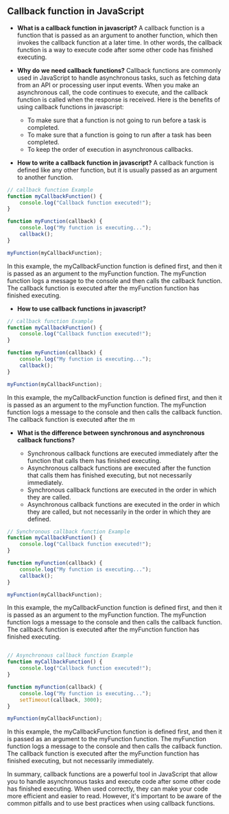 ## Callback function in JavaScript

- **What is a callback function in javascript?**
  A callback function is a function that is passed as an argument to another function, which then invokes the callback function at a later time. In other words, the callback function is a way to execute code after some other code has finished executing.

- **Why do we need callback functions?**
  Callback functions are commonly used in JavaScript to handle asynchronous tasks, such as fetching data from an API or processing user input events. When you make an asynchronous call, the code continues to execute, and the callback function is called when the response is received.
  Here is the benefits of using callback functions in javascript:

  - To make sure that a function is not going to run before a task is completed.
  - To make sure that a function is going to run after a task has been completed.
  - To keep the order of execution in asynchronous callbacks.

- **How to write a callback function in javascript?**
  A callback function is defined like any other function, but it is usually passed as an argument to another function.

```javascript
// callback function Example
function myCallbackFunction() {
	console.log("Callback function executed!");
}

function myFunction(callback) {
	console.log("My function is executing...");
	callback();
}

myFunction(myCallbackFunction);
```

In this example, the myCallbackFunction function is defined first, and then it is passed as an argument to the myFunction function. The myFunction function logs a message to the console and then calls the callback function. The callback function is executed after the myFunction function has finished executing.

- **How to use callback functions in javascript?**

```javascript
// callback function Example
function myCallbackFunction() {
	console.log("Callback function executed!");
}

function myFunction(callback) {
	console.log("My function is executing...");
	callback();
}

myFunction(myCallbackFunction);
```

In this example, the myCallbackFunction function is defined first, and then it is passed as an argument to the myFunction function. The myFunction function logs a message to the console and then calls the callback function. The callback function is executed after the m

- **What is the difference between synchronous and asynchronous callback functions?**

  - Synchronous callback functions are executed immediately after the function that calls them has finished executing.
  - Asynchronous callback functions are executed after the function that calls them has finished executing, but not necessarily immediately.
  - Synchronous callback functions are executed in the order in which they are called.
  - Asynchronous callback functions are executed in the order in which they are called, but not necessarily in the order in which they are defined.


```javascript
// Synchronous callback function Example
function myCallbackFunction() {
    console.log("Callback function executed!");
}

function myFunction(callback) {
    console.log("My function is executing...");
    callback();
}

myFunction(myCallbackFunction);
```

In this example, the myCallbackFunction function is defined first, and then it is passed as an argument to the myFunction function. The myFunction function logs a message to the console and then calls the callback function. The callback function is executed after the myFunction function has finished executing.


```javascript

// Asynchronous callback function Example
function myCallbackFunction() {
    console.log("Callback function executed!");
}

function myFunction(callback) {
    console.log("My function is executing...");
    setTimeout(callback, 3000);
}

myFunction(myCallbackFunction);
```

In this example, the myCallbackFunction function is defined first, and then it is passed as an argument to the myFunction function. The myFunction function logs a message to the console and then calls the callback function. The callback function is executed after the myFunction function has finished executing, but not necessarily immediately.



In summary, callback functions are a powerful tool in JavaScript that allow you to handle asynchronous tasks and execute code after some other code has finished executing. When used correctly, they can make your code more efficient and easier to read. However, it's important to be aware of the common pitfalls and to use best practices when using callback functions.
